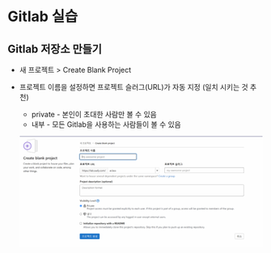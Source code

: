 # Gitlab 실습

## Gitlab 저장소 만들기

* 새 프로젝트 > Create Blank Project

* 프로젝트 이름을 설정하면 프로젝트 슬러그(URL)가 자동 지정 (일치 시키는 것 추천)

  * private - 본인이 초대한 사람만 볼 수 있음
  * 내부 - 모든 Gitlab을 사용하는 사람들이 볼 수 있음 

  ![image-20210716101158201](md-images/image-20210716101158201.png)



